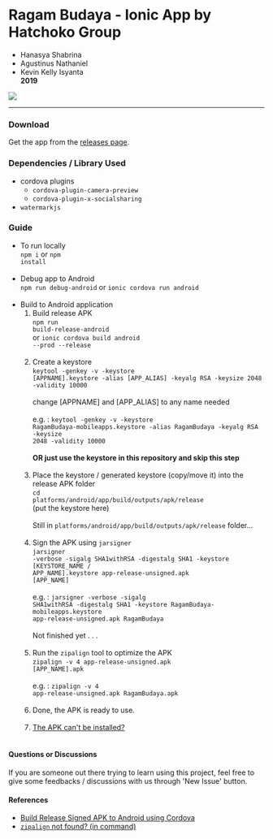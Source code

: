 # Ragam Budaya - Ionic App by Hatchoko Group 
- Hanasya Shabrina
- Agustinus Nathaniel
- Kevin Kelly Isyanta
<br><b>2019</b>

<img src="https://firebasestorage.googleapis.com/v0/b/hatchoko-ragam-budaya.appspot.com/o/POSTER.png?alt=media&token=7ba1f76f-495d-4283-8067-b02907884087">

-----
### Download
Get the app from the [releases page](https://github.com/sozonome/ragambudaya/releases).

### Dependencies / Library Used
- cordova plugins
  - <code>cordova-plugin-camera-preview</code>
  - <code>cordova-plugin-x-socialsharing</code>
- <code>watermarkjs</code>

### Guide
- To run locally<br><code>npm i</code> or <code>npm install</code><br><br>
- Debug app to Android<br><code>npm run debug-android</code> or <code>ionic cordova run android</code><br><br>
- Build to Android application
	1. Build release APK<br><code>npm run build-release-android</code><br>or <code>ionic cordova build android --prod --release</code><br><br>
	2. Create a keystore<br><code>keytool -genkey -v -keystore [APPNAME].keystore -alias [APP_ALIAS] -keyalg RSA -keysize 2048 -validity 10000</code><br><br>change [APPNAME] and [APP_ALIAS] to any name needed<br><br>e.g. : <code>keytool -genkey -v -keystore RagamBudaya-mobileapps.keystore -alias RagamBudaya -keyalg RSA -keysize 2048 -validity 10000</code><br><br><b>OR just use the keystore in this repository and skip this step</b><br><br>
	3. Place the keystore / generated keystore (copy/move it) into the release APK folder<br><code>cd platforms/android/app/build/outputs/apk/release</code><br>(put the keystore here)<br><br>Still in <code>platforms/android/app/build/outputs/apk/release</code> folder...<br><br>
	4. Sign the APK using <code>jarsigner</code><br><code>jarsigner -verbose -sigalg SHA1withRSA -digestalg SHA1 -keystore [KEYSTORE_NAME / APP_NAME].keystore app-release-unsigned.apk [APP_NAME]</code><br><br>e.g. : <code>jarsigner -verbose -sigalg SHA1withRSA -digestalg SHA1 -keystore RagamBudaya-mobileapps.keystore app-release-unsigned.apk RagamBudaya</code><br><br>Not finished yet . . .<br><br>
	5. Run the <code>zipalign</code> tool to optimize the APK<br><code>zipalign -v 4 app-release-unsigned.apk [APP_NAME].apk</code><br><br>e.g. : <code>zipalign -v 4 app-release-unsigned.apk RagamBudaya.apk</code><br><br>
	6. Done, the APK is ready to use.<br><br>
	7. [The APK can't be installed?](https://stackoverflow.com/questions/34265897/cannot-install-signed-apk-to-device-manually-got-error-app-not-installed)<br><br>

#### Questions or Discussions
If you are someone out there trying to learn using this project, feel free to give some feedbacks / discussions with us through 'New Issue' button.

#### References
- [Build Release Signed APK to Android using Cordova](https://stackoverflow.com/questions/26449512/how-to-create-a-signed-apk-file-using-cordova-command-line-interface)
- [<code>zipalign</code> not found? (in command)](https://stackoverflow.com/questions/31048208/zipalign-command-not-found)
